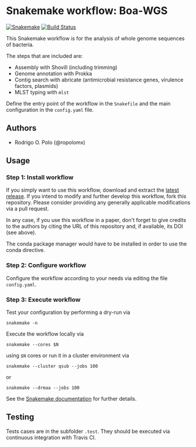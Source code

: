 # Snakemake workflow: Boa-WGS

[![Snakemake](https://img.shields.io/badge/snakemake-≥3.12.0-brightgreen.svg)](https://snakemake.bitbucket.io)
[![Build Status](https://travis-ci.org/snakemake-workflows/boa-wgs.svg?branch=master)](https://travis-ci.org/snakemake-workflows/boa-wgs)

This Snakemake workflow is for the analysis of whole genome sequences of bacteria.

The steps that are included are:

* Assembly with Shovill (including trimming)
* Genome annotation with Prokka
* Contig search with abricate (antimicrobial resistance genes, virulence factors, plasmids)
* MLST typing with `mlst`
 

Define the entry point of the workflow in the `Snakefile` and the main configuration in the `config.yaml` file.

## Authors

* Rodrigo O. Polo (@ropolomx)

## Usage

### Step 1: Install workflow

If you simply want to use this workflow, download and extract the [latest release](https://github.com/snakemake-workflows/boa-wgs/releases).
If you intend to modify and further develop this workflow, fork this repository. Please consider providing any generally applicable modifications via a pull request.

In any case, if you use this workflow in a paper, don't forget to give credits to the authors by citing the URL of this repository and, if available, its DOI (see above).

The conda package manager would have to be installed in order to use the conda directive.

### Step 2: Configure workflow

Configure the workflow according to your needs via editing the file `config.yaml`.

### Step 3: Execute workflow

Test your configuration by performing a dry-run via

    snakemake -n

Execute the workflow locally via

    snakemake --cores $N

using `$N` cores or run it in a cluster environment via

    snakemake --cluster qsub --jobs 100

or

    snakemake --drmaa --jobs 100

See the [Snakemake documentation](https://snakemake.readthedocs.io) for further details.

## Testing

Tests cases are in the subfolder `.test`. They should be executed via continuous integration with Travis CI.
